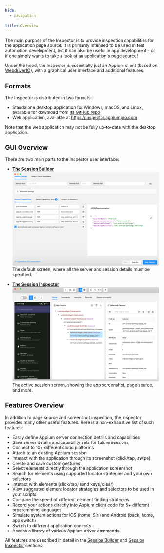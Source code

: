 ```yaml
---
hide:
  - navigation

title: Overview
---
```


The main purpose of the Inspector is to provide inspection capabilities for the application page
source. It is primarily intended to be used in test automation development, but it can also be
useful in app development - or if one simply wants to take a look at an application's page source!

Under the hood, the Inspector is essentially just an Appium client (based on [WebdriverIO](https://webdriver.io/)),
with a graphical user interface and additional features.

## Formats

The Inspector is distributed in two formats:

* Standalone desktop application for Windows, macOS, and Linux, available for download from
  [its GitHub repo](https://github.com/appium/appium-inspector/releases)
* Web application, available at <https://inspector.appiumpro.com>

Note that the web application may not be fully up-to-date with the desktop application.

## GUI Overview

There are two main parts to the Inspector user interface:

<div class="grid cards" markdown>

-   __[The Session Builder](./session-builder/index.md)__
    ![Session Builder](./assets/images/session-builder.png)
    The default screen, where all the server and session details must be specified.

-   __[The Session Inspector](./session-inspector/index.md)__
    ![Session Inspector](./assets/images/session-inspector.png)
    The active session screen, showing the app screenshot, page source, and more.

</div>

## Features Overview

In addition to page source and screenshot inspection, the Inspector provides many other useful
features. Here is a non-exhaustive list of such features:

* Easily define Appium server connection details and capabilities
* Save server details and capability sets for future sessions
* Connect to 10+ different cloud platforms
* Attach to an existing Appium session
* Interact with the application through its screenshot (click/tap, swipe)
* Create and save custom gestures
* Select elements directly through the application screenshot
* Search for elements using supported locator strategies and your own selectors
* Interact with elements (click/tap, send keys, clear)
* View suggested element locator strategies and selectors to be used in your scripts
* Compare the speed of different element finding strategies
* Record your actions directly into Appium client code for 5+ different programming languages
* Simulate system actions for iOS (home, Siri) and Android (back, home, app switch)
* Switch to different application contexts
* Access a library of various Appium driver commands

All features are described in detail in the [Session Builder](./session-builder/index.md) and
[Session Inspector](./session-inspector/index.md) sections.
